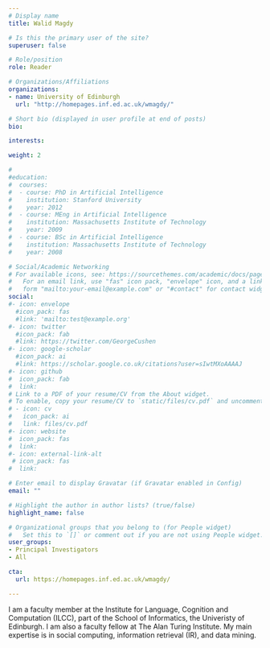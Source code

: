 ```yaml
---
# Display name
title: Walid Magdy 

# Is this the primary user of the site?
superuser: false 

# Role/position
role: Reader 

# Organizations/Affiliations
organizations:
- name: University of Edinburgh
  url: "http://homepages.inf.ed.ac.uk/wmagdy/"

# Short bio (displayed in user profile at end of posts)
bio: 

interests: 

weight: 2

#
#education:
#  courses:
#  - course: PhD in Artificial Intelligence
#    institution: Stanford University
#    year: 2012
#  - course: MEng in Artificial Intelligence
#    institution: Massachusetts Institute of Technology
#    year: 2009
#  - course: BSc in Artificial Intelligence
#    institution: Massachusetts Institute of Technology
#    year: 2008

# Social/Academic Networking
# For available icons, see: https://sourcethemes.com/academic/docs/page-builder/#icons
#   For an email link, use "fas" icon pack, "envelope" icon, and a link in the
#   form "mailto:your-email@example.com" or "#contact" for contact widget.
social:
#- icon: envelope
  #icon_pack: fas
  #link: 'mailto:test@example.org'
#- icon: twitter
  #icon_pack: fab
  #link: https://twitter.com/GeorgeCushen
#- icon: google-scholar
  #icon_pack: ai
  #link: https://scholar.google.co.uk/citations?user=sIwtMXoAAAAJ
#- icon: github
#  icon_pack: fab
#  link: 
# Link to a PDF of your resume/CV from the About widget.
# To enable, copy your resume/CV to `static/files/cv.pdf` and uncomment the lines below.
# - icon: cv
#   icon_pack: ai
#   link: files/cv.pdf
#- icon: website
#  icon_pack: fas
#  link: 
#- icon: external-link-alt
 # icon_pack: fas
#  link: 

# Enter email to display Gravatar (if Gravatar enabled in Config)
email: ""

# Highlight the author in author lists? (true/false)
highlight_name: false

# Organizational groups that you belong to (for People widget)
#   Set this to `[]` or comment out if you are not using People widget.
user_groups:
- Principal Investigators
- All 

cta:
  url: https://homepages.inf.ed.ac.uk/wmagdy/

---
```


I am a faculty member at the Institute for Language, Cognition and Computation (ILCC), part of the School of Informatics, the Univeristy of Edinburgh. I am also a faculty fellow at The Alan Turing Institute. My main expertise is in social computing, information retrieval (IR), and data mining. 

